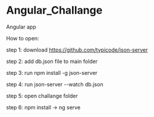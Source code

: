 # Angular_Challange

Angular app

How to open:

step 1:
download https://github.com/typicode/json-server

step 2:
add db.json file to main folder

step 3:
run npm install -g json-server

step 4:
run json-server --watch db.json

step 5:
open challange folder

step 6:
npm install -> ng serve
